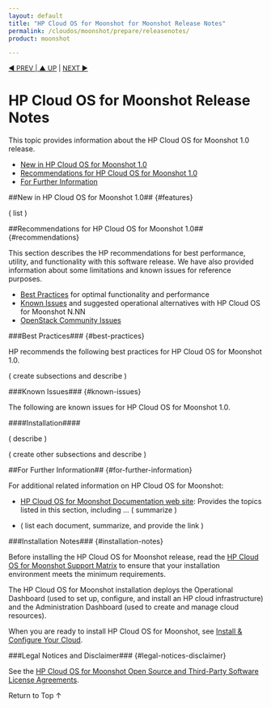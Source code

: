 ```yaml
---
layout: default
title: "HP Cloud OS for Moonshot for Moonshot Release Notes"
permalink: /cloudos/moonshot/prepare/releasenotes/
product: moonshot

---
```



<script>

function PageRefresh {
onLoad="window.refresh"
}

PageRefresh();

</script>


<p style="font-size: small;"> <a href="/cloudos/moonshot/">&#9664; PREV | <a href="/cloudos/moonshot/">&#9650; UP</a> | <a href="/cloudos/moonshot/prepare/supportmatrix/">NEXT &#9654;</a> </p>

# HP Cloud OS for Moonshot Release Notes

This topic provides information about the HP Cloud OS for Moonshot 1.0 release.

* [New in HP Cloud OS for Moonshot 1.0](#features)
* [Recommendations for HP Cloud OS for Moonshot 1.0](#recommendations)
* [For Further Information](#for-further-information)

##New in HP Cloud OS for Moonshot 1.0## {#features}

( list )

##Recommendations for HP Cloud OS for Moonshot 1.0## {#recommendations}

This section describes the HP recommendations for best performance, utility, and functionality with this software release. 
We have also provided information about some limitations and known issues for reference purposes.   

* [Best Practices](#best-practices) for optimal functionality and performance
* [Known Issues](#known-issues) and suggested operational alternatives with HP Cloud OS for Moonshot N.NN
* [OpenStack Community Issues](#openstack-community-issues)

###Best Practices### {#best-practices} 

HP recommends the following best practices for HP Cloud OS for Moonshot 1.0.

( create subsections and describe )

###Known Issues### {#known-issues}

The following are known issues for HP Cloud OS for Moonshot 1.0.

####Installation####

( describe ) 

( create other subsections and describe ) 


##For Further Information## {#for-further-information}

For additional related information on HP Cloud OS for Moonshot:

* [HP Cloud OS for Moonshot Documentation web site](/cloudos/moonshot/): Provides the topics listed in this section, including ... ( summarize ) 

* ( list each document, summarize, and provide the link ) 

###Installation Notes### {#installation-notes}

Before installing the HP Cloud OS for Moonshot release, read the [HP Cloud OS for Moonshot Support Matrix](/cloudos/moonshot/prepare/supportmatrix/) 
to ensure that your installation environment meets the minimum requirements.

The HP Cloud OS for Moonshot installation deploys the Operational Dashboard (used to set up, configure, and install an HP cloud infrastructure) 
and the Administration Dashboard (used to create and manage cloud resources). 

When you are ready to install HP Cloud OS for Moonshot, see [Install & Configure Your Cloud](/cloudos/moonshot/install/).

###Legal Notices and Disclaimer### {#legal-notices-disclaimer}

See the [HP Cloud OS for Moonshot Open Source and Third-Party Software License Agreements](/cloudos/moonshot/os-3rd-party-license-agreements/).

<a href="#top" style="padding:14px 0px 14px 0px; text-decoration: none;"> Return to Top &#8593; </a>

